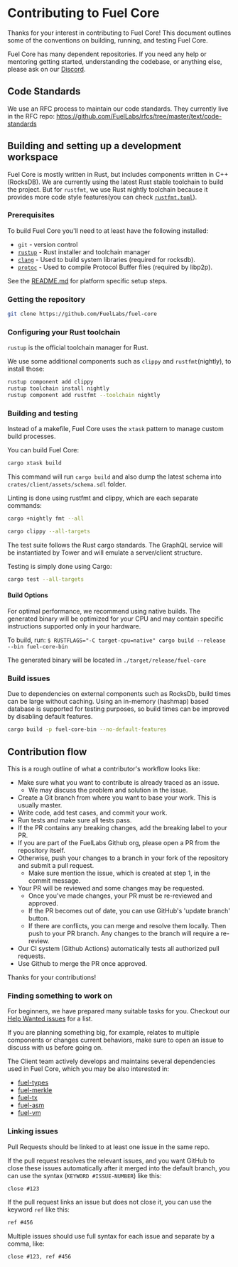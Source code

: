 # Contributing to Fuel Core

Thanks for your interest in contributing to Fuel Core! This document outlines some of the conventions on building, running, and testing Fuel Core.

Fuel Core has many dependent repositories. If you need any help or mentoring getting started, understanding the codebase, or anything else, please ask on our [Discord](https://discord.gg/xfpK4Pe).

## Code Standards

We use an RFC process to maintain our code standards. They currently live in the RFC repo: <https://github.com/FuelLabs/rfcs/tree/master/text/code-standards>

## Building and setting up a development workspace

Fuel Core is mostly written in Rust, but includes components written in C++ (RocksDB).
We are currently using the latest Rust stable toolchain to build the project.
But for `rustfmt`, we use Rust nightly toolchain because it provides more code style features(you can check [`rustfmt.toml`](.rustfmt.toml)).

### Prerequisites

To build Fuel Core you'll need to at least have the following installed:

-   `git` - version control
-   [`rustup`](https://rustup.rs/) - Rust installer and toolchain manager
-   [`clang`](http://releases.llvm.org/download.html) - Used to build system libraries (required for rocksdb).
-   [`protoc`](https://grpc.io/docs/protoc-installation/) - Used to compile Protocol Buffer files (required by libp2p).

See the [README.md](README.md#system-requirements) for platform specific setup steps.

### Getting the repository

```sh
git clone https://github.com/FuelLabs/fuel-core
```

### Configuring your Rust toolchain

`rustup` is the official toolchain manager for Rust.

We use some additional components such as `clippy` and `rustfmt`(nightly), to install those:

```sh
rustup component add clippy
rustup toolchain install nightly
rustup component add rustfmt --toolchain nightly
```

### Building and testing

Instead of a makefile, Fuel Core uses the `xtask` pattern to manage custom build processes.

You can build Fuel Core:

```sh
cargo xtask build
```

This command will run `cargo build` and also dump the latest schema into `crates/client/assets/schema.sdl` folder.

Linting is done using rustfmt and clippy, which are each separate commands:

```sh
cargo +nightly fmt --all
```

```sh
cargo clippy --all-targets
```

The test suite follows the Rust cargo standards. The GraphQL service will be instantiated by
Tower and will emulate a server/client structure.

Testing is simply done using Cargo:

```sh
cargo test --all-targets
```

#### Build Options

For optimal performance, we recommend using native builds. The generated binary will be optimized for your CPU and may contain specific instructions supported only in your hardware.

To build, run:
`$ RUSTFLAGS="-C target-cpu=native" cargo build --release --bin fuel-core-bin`

The generated binary will be located in `./target/release/fuel-core`

### Build issues

Due to dependencies on external components such as RocksDb, build times can be large without caching.
Using an in-memory (hashmap) based database is supported for testing purposes, so build times can be improved by disabling
default features.

```sh
cargo build -p fuel-core-bin --no-default-features
```

## Contribution flow

This is a rough outline of what a contributor's workflow looks like:

-   Make sure what you want to contribute is already traced as an issue.
    -   We may discuss the problem and solution in the issue.
-   Create a Git branch from where you want to base your work. This is usually master.
-   Write code, add test cases, and commit your work.
-   Run tests and make sure all tests pass.
-   If the PR contains any breaking changes, add the breaking label to your PR.
-   If you are part of the FuelLabs Github org, please open a PR from the repository itself.
-   Otherwise, push your changes to a branch in your fork of the repository and submit a pull request.
    -   Make sure mention the issue, which is created at step 1, in the commit message.
-   Your PR will be reviewed and some changes may be requested.
    -   Once you've made changes, your PR must be re-reviewed and approved.
    -   If the PR becomes out of date, you can use GitHub's 'update branch' button.
    -   If there are conflicts, you can merge and resolve them locally. Then push to your PR branch.
        Any changes to the branch will require a re-review.
-   Our CI system (Github Actions) automatically tests all authorized pull requests.
-   Use Github to merge the PR once approved.

Thanks for your contributions!

### Finding something to work on

For beginners, we have prepared many suitable tasks for you. Checkout our [Help Wanted issues](https://github.com/FuelLabs/fuel-core/issues?q=is%3Aopen+is%3Aissue+label%3A%22help+wanted%22) for a list.

If you are planning something big, for example, relates to multiple components or changes current behaviors, make sure to open an issue to discuss with us before going on.

The Client team actively develops and maintains several dependencies used in Fuel Core, which you may be also interested in:

-   [fuel-types](https://github.com/FuelLabs/fuel-vm/tree/master/fuel-types)
-   [fuel-merkle](https://github.com/FuelLabs/fuel-vm/tree/master/fuel-merkle)
-   [fuel-tx](https://github.com/FuelLabs/fuel-vm/tree/master/fuel-tx)
-   [fuel-asm](https://github.com/FuelLabs/fuel-vm/tree/master/fuel-asm)
-   [fuel-vm](https://github.com/FuelLabs/fuel-vm/master/fuel-vm)

### Linking issues

Pull Requests should be linked to at least one issue in the same repo.

If the pull request resolves the relevant issues, and you want GitHub to close these issues automatically after it merged into the default branch, you can use the syntax (`KEYWORD #ISSUE-NUMBER`) like this:

```md
close #123
```

If the pull request links an issue but does not close it, you can use the keyword `ref` like this:

```md
ref #456
```

Multiple issues should use full syntax for each issue and separate by a comma, like:

```md
close #123, ref #456
```
